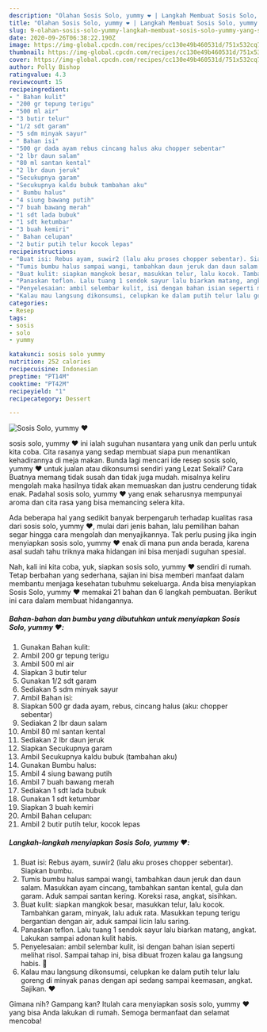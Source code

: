 ```yaml
---
description: "Olahan Sosis Solo, yummy ❤️ | Langkah Membuat Sosis Solo, yummy ❤️ Yang Sempurna"
title: "Olahan Sosis Solo, yummy ❤️ | Langkah Membuat Sosis Solo, yummy ❤️ Yang Sempurna"
slug: 9-olahan-sosis-solo-yummy-langkah-membuat-sosis-solo-yummy-yang-sempurna
date: 2020-09-26T06:38:22.190Z
image: https://img-global.cpcdn.com/recipes/cc130e49b460531d/751x532cq70/sosis-solo-yummy-❤️-foto-resep-utama.jpg
thumbnail: https://img-global.cpcdn.com/recipes/cc130e49b460531d/751x532cq70/sosis-solo-yummy-❤️-foto-resep-utama.jpg
cover: https://img-global.cpcdn.com/recipes/cc130e49b460531d/751x532cq70/sosis-solo-yummy-❤️-foto-resep-utama.jpg
author: Polly Bishop
ratingvalue: 4.3
reviewcount: 15
recipeingredient:
- " Bahan kulit"
- "200 gr tepung terigu"
- "500 ml air"
- "3 butir telur"
- "1/2 sdt garam"
- "5 sdm minyak sayur"
- " Bahan isi"
- "500 gr dada ayam rebus cincang halus aku chopper sebentar"
- "2 lbr daun salam"
- "80 ml santan kental"
- "2 lbr daun jeruk"
- "Secukupnya garam"
- "Secukupnya kaldu bubuk tambahan aku"
- " Bumbu halus"
- "4 siung bawang putih"
- "7 buah bawang merah"
- "1 sdt lada bubuk"
- "1 sdt ketumbar"
- "3 buah kemiri"
- " Bahan celupan"
- "2 butir putih telur kocok lepas"
recipeinstructions:
- "Buat isi: Rebus ayam, suwir2 (lalu aku proses chopper sebentar). Siapkan bumbu."
- "Tumis bumbu halus sampai wangi, tambahkan daun jeruk dan daun salam. Masukkan ayam cincang, tambahkan santan kental, gula dan garam. Aduk sampai santan kering. Koreksi rasa, angkat, sisihkan."
- "Buat kulit: siapkan mangkok besar, masukkan telur, lalu kocok. Tambahkan garam, minyak, lalu aduk rata. Masukkan tepung terigu bergantian dengan air, aduk sampai licin lalu saring."
- "Panaskan teflon. Lalu tuang 1 sendok sayur lalu biarkan matang, angkat. Lakukan sampai adonan kulit habis."
- "Penyelesaian: ambil selembar kulit, isi dengan bahan isian seperti melihat risol. Sampai tahap ini, bisa dibuat frozen kalau ga langsung habis. 🙂"
- "Kalau mau langsung dikonsumsi, celupkan ke dalam putih telur lalu goreng di minyak panas dengan api sedang sampai keemasan, angkat. Sajikan. ❤️"
categories:
- Resep
tags:
- sosis
- solo
- yummy

katakunci: sosis solo yummy 
nutrition: 252 calories
recipecuisine: Indonesian
preptime: "PT14M"
cooktime: "PT42M"
recipeyield: "1"
recipecategory: Dessert

---
```



![Sosis Solo, yummy ❤️](https://img-global.cpcdn.com/recipes/cc130e49b460531d/751x532cq70/sosis-solo-yummy-❤️-foto-resep-utama.jpg)


sosis solo, yummy ❤️ ini ialah suguhan nusantara yang unik dan perlu untuk kita coba. Cita rasanya yang sedap membuat siapa pun menantikan kehadirannya di meja makan.
Bunda lagi mencari ide resep sosis solo, yummy ❤️ untuk jualan atau dikonsumsi sendiri yang Lezat Sekali? Cara Buatnya memang tidak susah dan tidak juga mudah. misalnya keliru mengolah maka hasilnya tidak akan memuaskan dan justru cenderung tidak enak. Padahal sosis solo, yummy ❤️ yang enak seharusnya mempunyai aroma dan cita rasa yang bisa memancing selera kita.



Ada beberapa hal yang sedikit banyak berpengaruh terhadap kualitas rasa dari sosis solo, yummy ❤️, mulai dari jenis bahan, lalu pemilihan bahan segar hingga cara mengolah dan menyajikannya. Tak perlu pusing jika ingin menyiapkan sosis solo, yummy ❤️ enak di mana pun anda berada, karena asal sudah tahu triknya maka hidangan ini bisa menjadi suguhan spesial.


Nah, kali ini kita coba, yuk, siapkan sosis solo, yummy ❤️ sendiri di rumah. Tetap berbahan yang sederhana, sajian ini bisa memberi manfaat dalam membantu menjaga kesehatan tubuhmu sekeluarga. Anda bisa menyiapkan Sosis Solo, yummy ❤️ memakai 21 bahan dan 6 langkah pembuatan. Berikut ini cara dalam membuat hidangannya.

<!--inarticleads1-->

##### Bahan-bahan dan bumbu yang dibutuhkan untuk menyiapkan Sosis Solo, yummy ❤️:

1. Gunakan  Bahan kulit:
1. Ambil 200 gr tepung terigu
1. Ambil 500 ml air
1. Siapkan 3 butir telur
1. Gunakan 1/2 sdt garam
1. Sediakan 5 sdm minyak sayur
1. Ambil  Bahan isi:
1. Siapkan 500 gr dada ayam, rebus, cincang halus (aku: chopper sebentar)
1. Sediakan 2 lbr daun salam
1. Ambil 80 ml santan kental
1. Sediakan 2 lbr daun jeruk
1. Siapkan Secukupnya garam
1. Ambil Secukupnya kaldu bubuk (tambahan aku)
1. Gunakan  Bumbu halus:
1. Ambil 4 siung bawang putih
1. Ambil 7 buah bawang merah
1. Sediakan 1 sdt lada bubuk
1. Gunakan 1 sdt ketumbar
1. Siapkan 3 buah kemiri
1. Ambil  Bahan celupan:
1. Ambil 2 butir putih telur, kocok lepas




<!--inarticleads2-->

##### Langkah-langkah menyiapkan Sosis Solo, yummy ❤️:

1. Buat isi: Rebus ayam, suwir2 (lalu aku proses chopper sebentar). Siapkan bumbu.
1. Tumis bumbu halus sampai wangi, tambahkan daun jeruk dan daun salam. Masukkan ayam cincang, tambahkan santan kental, gula dan garam. Aduk sampai santan kering. Koreksi rasa, angkat, sisihkan.
1. Buat kulit: siapkan mangkok besar, masukkan telur, lalu kocok. Tambahkan garam, minyak, lalu aduk rata. Masukkan tepung terigu bergantian dengan air, aduk sampai licin lalu saring.
1. Panaskan teflon. Lalu tuang 1 sendok sayur lalu biarkan matang, angkat. Lakukan sampai adonan kulit habis.
1. Penyelesaian: ambil selembar kulit, isi dengan bahan isian seperti melihat risol. Sampai tahap ini, bisa dibuat frozen kalau ga langsung habis. 🙂
1. Kalau mau langsung dikonsumsi, celupkan ke dalam putih telur lalu goreng di minyak panas dengan api sedang sampai keemasan, angkat. Sajikan. ❤️




Gimana nih? Gampang kan? Itulah cara menyiapkan sosis solo, yummy ❤️ yang bisa Anda lakukan di rumah. Semoga bermanfaat dan selamat mencoba!
